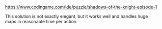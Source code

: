 ﻿https://www.codingame.com/ide/puzzle/shadows-of-the-knight-episode-1

This solution is not exactly elegant, but it works well and handles huge maps in reasonable time per action.